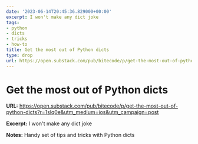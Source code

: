```yaml
---
date: '2023-06-14T20:45:36.829000+00:00'
excerpt: I won't make any dict joke
tags:
- python
- dicts
- tricks
- how-to
title: Get the most out of Python dicts
type: drop
url: https://open.substack.com/pub/bitecode/p/get-the-most-out-of-python-dicts?r=1slq0e&utm_medium=ios&utm_campaign=post
---
```


# Get the most out of Python dicts

**URL:** https://open.substack.com/pub/bitecode/p/get-the-most-out-of-python-dicts?r=1slq0e&utm_medium=ios&utm_campaign=post

**Excerpt:** I won't make any dict joke

**Notes:**
Handy set of tips and tricks with Python dicts
